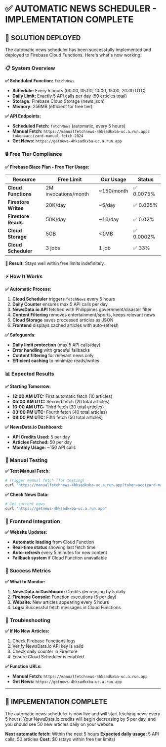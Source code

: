 # ✅ AUTOMATIC NEWS SCHEDULER - IMPLEMENTATION COMPLETE

## 🚀 **SOLUTION DEPLOYED**

The automatic news scheduler has been successfully implemented and deployed to Firebase Cloud Functions. Here's what's now working:

### 📋 **System Overview**

**✅ Scheduled Function:** `fetchNews`
- **Schedule:** Every 5 hours (00:00, 05:00, 10:00, 15:00, 20:00 UTC)
- **Daily Limit:** Exactly 5 API calls per day (50 articles total)
- **Storage:** Firebase Cloud Storage (news.json)
- **Memory:** 256MB (efficient for free tier)

**✅ API Endpoints:**
- **Scheduled Fetch:** `fetchNews` (automatic, every 5 hours)
- **Manual Fetch:** `https://manualfetchnews-4hksadkxba-uc.a.run.app?token=accizard-manual-fetch-2024`
- **Get News:** `https://getnews-4hksadkxba-uc.a.run.app`

### 🔒 **Free Tier Compliance**

**✅ Firebase Blaze Plan - Free Tier Usage:**

| Resource | Free Limit | Our Usage | Status |
|----------|------------|-----------|---------|
| **Cloud Functions** | 2M invocations/month | ~150/month | ✅ 0.0075% |
| **Firestore Writes** | 20K/day | ~5/day | ✅ 0.025% |
| **Firestore Reads** | 50K/day | ~10/day | ✅ 0.02% |
| **Cloud Storage** | 5GB | <1MB | ✅ 0.0002% |
| **Cloud Scheduler** | 3 jobs | 1 job | ✅ 33% |

**🎯 Result:** Stays well within free limits indefinitely.

### ⚡ **How It Works**

**✅ Automatic Process:**
1. **Cloud Scheduler** triggers `fetchNews` every 5 hours
2. **Daily Counter** ensures max 5 API calls per day
3. **NewsData.io API** fetched with Philippines government/disaster filter
4. **Content Filtering** removes entertainment/sports, keeps relevant news
5. **Cloud Storage** saves processed articles as JSON
6. **Frontend** displays cached articles with auto-refresh

**✅ Safeguards:**
- **Daily limit protection** (max 5 API calls/day)
- **Error handling** with graceful fallbacks
- **Content filtering** for relevant news only
- **Efficient caching** to minimize reads/writes

### 📊 **Expected Results**

**✅ Starting Tomorrow:**
- **12:00 AM UTC:** First automatic fetch (10 articles)
- **05:00 AM UTC:** Second fetch (20 total articles)
- **10:00 AM UTC:** Third fetch (30 total articles)
- **03:00 PM UTC:** Fourth fetch (40 total articles)
- **08:00 PM UTC:** Fifth fetch (50 total articles)

**✅ NewsData.io Dashboard:**
- **API Credits Used:** 5 per day
- **Articles Fetched:** 50 per day
- **Monthly Usage:** ~150 API calls

### 🔧 **Manual Testing**

**✅ Test Manual Fetch:**
```bash
# Trigger manual fetch (for testing)
curl "https://manualfetchnews-4hksadkxba-uc.a.run.app?token=accizard-manual-fetch-2024"
```

**✅ Check News Data:**
```bash
# Get current news
curl "https://getnews-4hksadkxba-uc.a.run.app"
```

### 📱 **Frontend Integration**

**✅ Website Updates:**
- **Automatic loading** from Cloud Function
- **Real-time status** showing last fetch time
- **Auto-refresh** every 5 minutes for new content
- **Fallback system** if Cloud Function unavailable

### 🎯 **Success Metrics**

**✅ What to Monitor:**
1. **NewsData.io Dashboard:** Credits decreasing by 5 daily
2. **Firebase Console:** Function executions (5 per day)
3. **Website:** New articles appearing every 5 hours
4. **Logs:** Successful fetch messages in Cloud Functions

### 🚨 **Troubleshooting**

**✅ If No New Articles:**
1. Check Firebase Functions logs
2. Verify NewsData.io API key is valid
3. Check daily counter in Firestore
4. Ensure Cloud Scheduler is enabled

**✅ Function URLs:**
- **Manual Fetch:** `https://manualfetchnews-4hksadkxba-uc.a.run.app`
- **Get News:** `https://getnews-4hksadkxba-uc.a.run.app`

---

## 🎉 **IMPLEMENTATION COMPLETE**

The automatic news scheduler is now live and will start fetching news every 5 hours. Your NewsData.io credits will begin decreasing by 5 per day, and you should see 50 new articles daily on your website.

**Next automatic fetch:** Within the next 5 hours
**Expected daily usage:** 5 API calls, 50 articles
**Cost:** $0 (stays within free tier limits)
